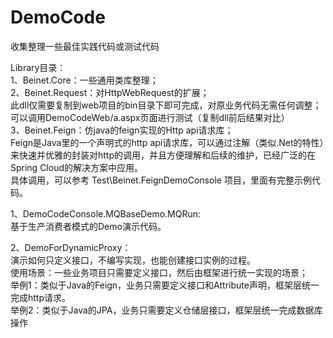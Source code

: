 # DemoCode
收集整理一些最佳实践代码或测试代码  
  
Library目录：  
1、Beinet.Core：一些通用类库整理；  
2、Beinet.Request：对HttpWebRequest的扩展；  
此dll仅需要复制到web项目的bin目录下即可完成，对原业务代码无需任何调整；  
可以调用DemoCodeWeb/a.aspx页面进行测试（复制dll前后结果对比）  
3、Beinet.Feign：仿java的feign实现的Http api请求库；  
Feign是Java里的一个声明式的http api请求库，可以通过注解（类似.Net的特性）来快速并优雅的封装对http的调用，并且方便理解和后续的维护，已经广泛的在Spring Cloud的解决方案中应用。  
具体调用，可以参考 Test\Beinet.FeignDemoConsole 项目，里面有完整示例代码。    
  
  
1、DemoCodeConsole.MQBaseDemo.MQRun:  
基于生产消费者模式的Demo演示代码。  

2、DemoForDynamicProxy：  
演示如何只定义接口，不编写实现，也能创建接口实例的过程。  
使用场景：一些业务项目只需要定义接口，然后由框架进行统一实现的场景；  
举例1：类似于Java的Feign，业务只需要定义接口和Attribute声明，框架层统一完成http请求。  
举例2：类似于Java的JPA，业务只需要定义仓储层接口，框架层统一完成数据库操作  
  
